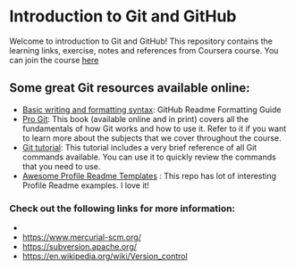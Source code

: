 # Introduction to Git and GitHub

Welcome to introduction to Git and GitHub!
This repository contains the learning links, exercise, notes and references from Coursera course.
You can join the course [here](https://www.coursera.org/learn/introduction-git-github)

## Some great Git resources available online:

- [Basic writing and formatting syntax](https://docs.github.com/en/github/writing-on-github/basic-writing-and-formatting-syntax): GitHub Readme Formatting Guide
- [Pro Git](https://git-scm.com/book/en/v2): This book (available online and in print) covers all the fundamentals of how Git works and how to use it. Refer to it if you want to learn more about the subjects that we cover throughout the course.
- [Git tutorial](https://git-scm.com/docs/gittutorial): This tutorial includes a very brief reference of all Git commands available. You can use it to quickly review the commands that you need to use.
- [Awesome Profile Readme Templates](https://github.com/kautukkundan/Awesome-Profile-README-templates/blob/master/dynamic-realtime/JessicaLim8.md) : This repo has lot of interesting Profile Readme examples. I love it!


### Check out the following links for more information:

- [](https://git-scm.com/doc)
- https://www.mercurial-scm.org/
- https://subversion.apache.org/
- https://en.wikipedia.org/wiki/Version_control
